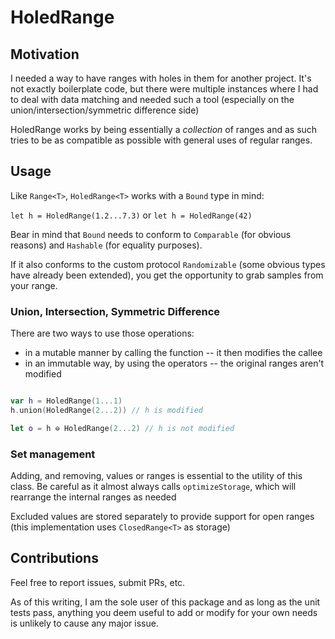 # HoledRange

## Motivation

I needed a way to have ranges with holes in them for another project. It's not exactly boilerplate code, but there were multiple instances where I had to deal with data matching and needed such a tool (especially on the union/intersection/symmetric difference side)

HoledRange works by being essentially a *collection* of ranges and as such tries to be as compatible as possible with general uses of regular ranges.

## Usage

Like `Range<T>`, `HoledRange<T>` works with a `Bound` type in mind:

`let h = HoledRange(1.2...7.3)` or `let h = HoledRange(42)`

Bear in mind that `Bound` needs to conform to `Comparable` (for obvious reasons) and `Hashable` (for equality purposes).

If it also conforms to the custom protocol `Randomizable` (some obvious types have already been extended), you get the opportunity to grab samples from your range.

### Union, Intersection, Symmetric Difference

There are two ways to use those operations:

- in a mutable manner by calling the function -- it then modifies the callee
- in an immutable way, by using the operators -- the original ranges aren't modified

```swift

var h = HoledRange(1...1)
h.union(HoledRange(2...2)) // h is modified

let o = h ⊖ HoledRange(2...2) // h is not modified

```

### Set management

Adding, and removing, values or ranges is essential to the utility of this class. Be careful as it almost always calls `optimizeStorage`, which will rearrange the internal ranges as needed

Excluded values are stored separately to provide support for open ranges (this implementation uses `ClosedRange<T>` as storage)

## Contributions

Feel free to report issues, submit PRs, etc.

As of this writing, I am the sole user of this package and as long as the unit tests pass, anything you deem useful to add or modify for your own needs is unlikely to cause any major issue.
